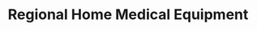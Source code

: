 ---
title: "Regional Home Medical Equipment"
url: /rapid-city/regional-home-medical-equipment/
shop: medical supply
---